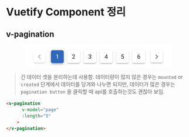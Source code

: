 # Vuetify Component 정리
## v-pagination
<p align="center">
    <img src="./media/vuetify/pagination.png" alt="pagination" style="width: 400px" />
</p>

> 긴 데이터 셋을 분리하는데 사용함.
> 데이터량이 많지 않은 경우는 `mounted` or `created` 단계에서  데이터를 당겨와 나누면 되지만, 데이터가 많은 경우는 `pagination button` 을 클릭할 때 api를 호출하는것도 괜찮아 보임.
```html
<v-pagination
      v-model="page"
      :length="5"
    >
</v-pagination>
```
